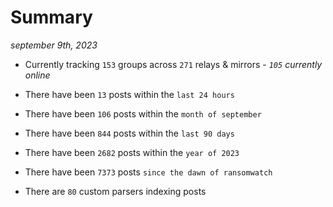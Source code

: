 
# Summary
_september 9th, 2023_

- Currently tracking `153` groups across `271` relays & mirrors - _`105` currently online_

- There have been `13` posts within the `last 24 hours`

- There have been `106` posts within the `month of september`

- There have been `844` posts within the `last 90 days`

- There have been `2682` posts within the `year of 2023`

- There have been `7373` posts `since the dawn of ransomwatch`

- There are `80` custom parsers indexing posts
